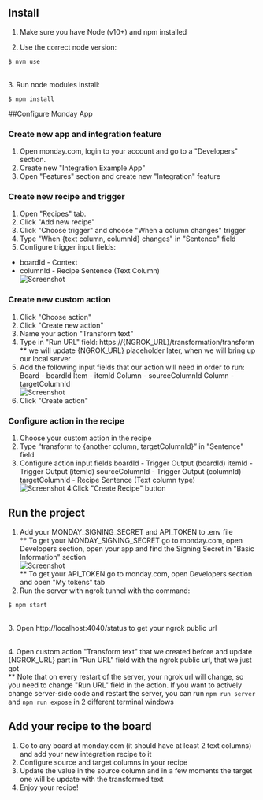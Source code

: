 ## Install

1. Make sure you have Node (v10+) and npm installed

2. Use the correct node version:

```
$ nvm use
```
<br />
3. Run node modules install:

```
$ npm install
```


##Configure Monday App
### Create new app and integration feature
1. Open monday.com, login to your account and go to a "Developers" section.
2. Create new "Integration Example App"
3. Open "Features" section and create new "Integration" feature
### Create new recipe and trigger
1. Open "Recipes" tab. 
2. Click "Add new recipe"
3. Click "Choose trigger" and choose "When a column changes" trigger
4. Type "When {text column, columnId} changes" in "Sentence" field
5. Configure trigger input fields:
* boardId - Context
* columnId - Recipe Sentence (Text Column)
<br /> ![Screenshot](https://dapulse-res.cloudinary.com/image/upload/f_auto,q_auto/remote_mondaycom_static/uploads/VladMystetskyi/7ca206bf-d494-43f3-bd62-439061d6ec13_monday-Apps2020-06-0722-35-56.png)
### Create new custom action
1. Click "Choose action"
2. Click "Create new action"
3. Name your action "Transform text"
4. Type in "Run URL" field: https://{NGROK_URL}/transformation/transform
<br /> ** we will update {NGROK_URL} placeholder later, when we will bring up our local server
5. Add the following input fields that our action will need in order to run:
Board - boardId
Item - itemId
Column - sourceColumnId
Column - targetColumnId
<br /> ![Screenshot](https://dapulse-res.cloudinary.com/image/upload/f_auto,q_auto/remote_mondaycom_static/uploads/BenRosenfeld/a459fe3d-0242-4eae-bd26-8a4029a81acb_ScreenShot2020-05-18at21.10.51.png)
6. Click "Create action"
### Configure action in the recipe
1. Choose your custom action in the recipe
2. Type “transform to {another column, targetColumnId}” in "Sentence" field
3. Configure action input fields
boardId - Trigger Output (boardId)
itemId - Trigger Output (itemId)
sourceColumnId - Trigger Output (columnId)
targetColumnId - Recipe Sentence (Text column type)
<br /> ![Screenshot](https://dapulse-res.cloudinary.com/image/upload/f_auto,q_auto/remote_mondaycom_static/uploads/VladMystetskyi/fdd30a2e-7ce0-4e04-844c-b1b7657fd4b4_screencast2020-05-1901-19-15.gif)
4.Click "Create Recipe" button

## Run the project

1. Add your MONDAY_SIGNING_SECRET and API_TOKEN to .env file 
<br /> ** To get your MONDAY_SIGNING_SECRET go to monday.com, open Developers section, open your app and find the Signing Secret in "Basic Information" section
<br /> ![Screenshot](https://dapulse-res.cloudinary.com/image/upload/f_auto,q_auto/remote_mondaycom_static/uploads/VladMystetskyi/4db4f03e-67a5-482d-893e-033db67ee09b_monday-Apps2020-05-1901-31-26.png)
<br /> ** To get your API_TOKEN go to monday.com, open Developers section and open "My tokens" tab
2. Run the server with ngrok tunnel with the command:

```
$ npm start
``` 
<br /> 
3. Open http://localhost:4040/status to get your ngrok public url

<br />4. Open custom action "Transform text" that we created before and update {NGROK_URL} part in "Run URL" field with the ngrok public url, that we just got
<br />** Note that on every restart of the server, your ngrok url will change, so you need to change "Run URL" field in the action.
If you want to actively change server-side code and restart the server, you can run ```npm run server``` and ```npm run expose``` in 2 different terminal windows

## Add your recipe to the board
1. Go to any board at monday.com (it should have at least 2 text columns) and add your new integration recipe to it
2. Configure source and target columns in your recipe
3. Update the value in the source column and in a few moments the target one will be update with the transformed text
4. Enjoy your recipe!   

